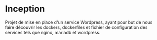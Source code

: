 # Inception

Projet de mise en place d'un service Wordpress, ayant pour but de nous faire découvrir les dockers, dockerfiles et fichier de configuration des services tels que nginx, mariadb et wordpress.
